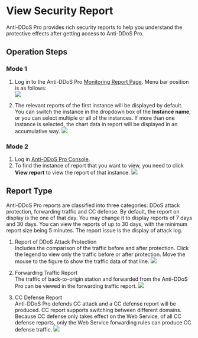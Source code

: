 # View Security Report
Anti-DDoS Pro provides rich security reports to help you understand the protective effects after getting access to Anti-DDoS Pro.

## Operation Steps
### Mode 1
1. Log in to the Anti-DDoS Pro [Monitoring Report Page](https://ip-anti-console.jdcloud.com/charts). Menu bar position is as follows: </BR>
![](https://github.com/jdcloudcom/cn/blob/edit/image/Advanced%20Anti-DDoS/report%2001.png)

2. The relevant reports of the first instance will be displayed by default. You can switch the instance in the dropdown box of the **Instance name**, or you can select multiple or all of the instances. If more than one instance is selected, the chart data in report will be displayed in an accumulative way.
![](https://github.com/jdcloudcom/cn/blob/edit/image/Advanced%20Anti-DDoS/report%2006.png)

### Mode 2
1. Log in [Anti-DDoS Pro Console](https://ip-anti-console.jdcloud.com/instancelist).
2. To find the instance of report that you want to view, you need to click **View report** to view the report of that instance.
![](https://github.com/jdcloudcom/cn/blob/edit/image/Advanced%20Anti-DDoS/report%2002.png)

## Report Type
Anti-DDoS Pro reports are classified into three categories: DDoS attack protection, forwarding traffic and CC defense. By default, the report on display is the one of that day. You may change it to display reports of 7 days and 30 days. You can view the reports of up to 30 days, with the minimum report size being 5 minutes. The report issue is the display of attack log.</BR>

1. Report of DDoS Attack Protection</BR>
Includes the comparison of the traffic before and after protection. Click the legend to view only the traffic before or after protection. Move the mouse to the figure to show the traffic data of that line.
![](https://github.com/jdcloudcom/cn/blob/edit/image/Advanced%20Anti-DDoS/report%2003.png)

2. Forwarding Traffic Report</BR>
The traffic of back-to-origin station and forwarded from the Anti-DDoS Pro can be viewed in the forwarding traffic report.
![](https://github.com/jdcloudcom/cn/blob/edit/image/Advanced%20Anti-DDoS/report%2004.png)

3. CC Defense Report</BR>
Anti-DDoS Pro defends CC attack and a CC defense report will be produced. CC report supports switching between different domains.</BR>
Because CC defense only takes effect on the Web Service, of all CC defense reports, only the Web Service forwarding rules can produce CC defense traffic.
![](https://github.com/jdcloudcom/cn/blob/edit/image/Advanced%20Anti-DDoS/report%2005.png)


